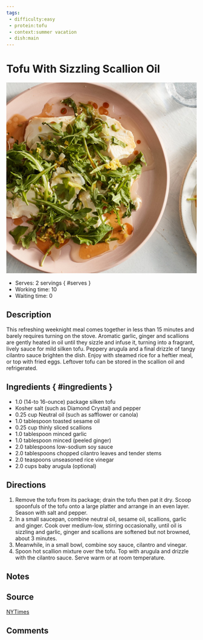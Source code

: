 ```yaml
---
tags:
 - difficulty:easy
 - protein:tofu
 - context:summer vacation
 - dish:main
---
```


# Tofu With Sizzling Scallion Oil

![Recipe picture](../images/tofu_with_sizzling-0.jpg)

- Serves: 2 servings
{ #serves }
- Working time: 10
- Waiting time: 0

## Description

This refreshing weeknight meal comes together in less than 15 minutes and barely requires turning on the stove. Aromatic garlic, ginger and scallions are gently heated in oil until they sizzle and infuse it, turning into a fragrant, lively sauce for mild silken tofu. Peppery arugula and a final drizzle of tangy cilantro sauce brighten the dish. Enjoy with steamed rice for a heftier meal, or top with fried eggs. Leftover tofu can be stored in the scallion oil and refrigerated.

## Ingredients { #ingredients }

- 1.0 (14-to 16-ounce) package silken tofu 
- Kosher salt (such as Diamond Crystal) and pepper 
- 0.25 cup Neutral oil (such as safflower or canola)
- 1.0 tablespoon toasted sesame oil 
- 0.25 cup thinly sliced scallions 
- 1.0 tablespoon minced garlic 
- 1.0 tablespoon minced (peeled ginger)
- 2.0 tablespoons low-sodium soy sauce 
- 2.0 tablespoons chopped cilantro leaves and tender stems 
- 2.0 teaspoons unseasoned rice vinegar 
- 2.0 cups baby arugula (optional)

## Directions

1. Remove the tofu from its package; drain the tofu then pat it dry. Scoop spoonfuls of the tofu onto a large platter and arrange in an even layer. Season with salt and pepper.
2. In a small saucepan, combine neutral oil, sesame oil, scallions, garlic and ginger. Cook over medium-low, stirring occasionally, until oil is sizzling and garlic, ginger and scallions are softened but not browned, about 3 minutes.
3. Meanwhile, in a small bowl, combine soy sauce, cilantro and vinegar.
4. Spoon hot scallion mixture over the tofu. Top with arugula and drizzle with the cilantro sauce. Serve warm or at room temperature.

## Notes

## Source

[NYTimes](https://cooking.nytimes.com/recipes/1023311-tofu-with-sizzling-scallion-oil)

## Comments
